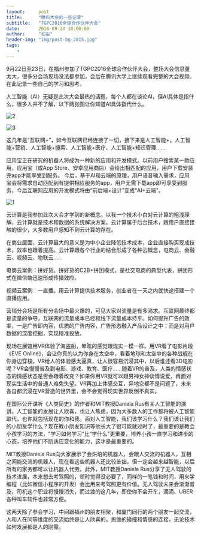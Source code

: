 ```yaml
---
layout:     post
title:      "腾讯大会的一些记录"
subtitle:   "TGPC2016全球合作伙伴大会"
date:       2016-09-24 10:00:00
author:     "初尘"
header-img: "img/post-bg-2015.jpg"
tags:
    - 
---
```




9月22日至23日，在福州参加了TGPC2016全球合作伙伴大会，整场大会信息量太大，很多分会场现场没法都参加，会后在腾讯大学上继续观看完整的大会视频。在此记录一些自己的学习和思考。



人工智能（AI）无疑是此次大会最热的话题，每个人都在谈论AI，但AI具体是指什么，很多人并不了解，以下两张图让你知道AI具体指代什么。

![2](http://ocny8irof.bkt.clouddn.com/16-9-24/5773276.jpg)

![3](http://ocny8irof.bkt.clouddn.com/16-9-24/24711502.jpg)

这几年是“互联网+”，如今互联网已经连接了一切，接下来是人工智能+，人工智能+营销、人工智能+搜索、人工智能+医疗、人工智能+知识管理......

应用宝正在研究的机器人将成为一种新的应用和开发模式。以前用户搜索某一款应用，应用宝（或App Store、安卓应用商店）会给出相匹配的应用，用户下载安装完app才能享受到服务。 今后，基于AI和云端的原理，用户语音输入需求，应用宝会将需求自动匹配到有提供相应服务的app，用户无需下载app即可享受到服务，今后互联网应用的开发模式将由“前后端+设计”变成“AI+云端”。

![1](http://ocny8irof.bkt.clouddn.com/16-9-24/32148960.jpg)



云计算是我参加此次大会才学到的新概念。以我一个技术小白对云计算的粗浅理解，云计算就是技术和数据的系统解决方案。云计算属于后台技术，跟用户直接接触的很少，大多数用户感知不到云计算的存在。

在商业层面，云计算最大的意义是为中小企业降低技术成本，企业直接购买现成技术，效率也跟着提高。云计算跟各个行业的结合形成了各种云概念，电商云、金融云、视频云、物联云......

电商云案例：拼好货。拼好货的C2B+拼团模式，是社交电商的典型代表，拼团形式在微信端迅速形成传播效应。

视频云案例：一直播。用云计算提供技术服务，创业者在一天之内就快速搭建一个直播应用。



营销分会场是所有分会场中最火爆的，可见大家对流量是有多渴求。互联网最终都是流量的争夺，互联网的流量成本已经和线下流量成本持平。如何提升广告的效率，一是广告即内容，优质的广告内容，广告形态融入产品设计之中；而是对用户数据的深度挖掘，实现精准投放。



现场在展馆用VR体验了海盗船，晕眩的感觉跟现实一模一样。用VR看了电影片段《EVE Online》，会让你真的以为你身在太空中，看着地球和太空中的各种战舰在你身边穿梭。VR给人的体验感太逼真，让人很容易沉浸其中，以后谁还看3D电影呢？VR会慢慢普及到电影、游戏、教育、医疗......随着VR的普及，人类的情感状态的情感状态是否会跟着改变？如果你用VR就可以跟男神女神谈情说爱，再面对现实生活中的普通人难免失望。VR再加上体感交互，异地恋都不是问题了，未来各自都沉浸在VR营造的世界里，会不会觉得现实世界反倒不真实。



在国际公开课听《人类简史》的作者和MIT教授Daniela Rus有关人工智能的演讲。人工智能的发展让人欣喜，也让人焦虑，因为大多数人的工作都将被人工智能取代，也许就包括现在的你和我。面对人工智能，我们该学习什么？我们该让我们的小朋友学什么？现在教小朋友知识等他长大了很可能就过时了，最重要的是教会小孩学习的方法，“学习如何学习”比“学什么”更重要，培养小孩一直学习和进步的心态，培养他们不断适应变化的能力，这才是最重要的。



MIT教授Daniela Rus向大家展示了会烘培的机器人，会跟人交流的机器人，互相之间能交流的机器人，现在看这些机器人还比较笨拙，但一定会越来越智能，以后所有的家务都可以让机器人代劳。此外，MIT教授Daniela Rus分享了无人驾驶的技术进展，本来想去考驾照的，顿时觉得没必要了，同样的一笔钱和时间，用来学编程（比如微信小程序的开发）会比用来考驾照更有价值。无人驾驶未来会渐渐普及，司机这个职业将慢慢消失，而过渡的这几年，即使你不会开车，滴滴、UBER各种叫车软件也非常方便。



这两天除了参会学习，中间跟福州的朋友相聚，和厦门同行的两个朋友一起交流，人和人在同等维度的交流始终是让人欣喜的。思维的碰撞和情感的连接，无论技术如何发展都是人的刚需。

































